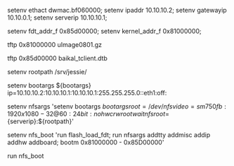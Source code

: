 setenv ethact dwmac.bf060000; setenv ipaddr 10.10.10.2; setenv gatewayip 10.10.0.1; setenv serverip 10.10.10.1;

setenv fdt_addr_f 0x85d00000; setenv kernel_addr_f 0x81000000;

tftp 0x81000000 uImage0801.gz

tftp 0x85d00000 baikal_tclient.dtb

setenv rootpath /srv/jessie/

setenv bootargs ${bootargs} ip=10.10.10.2:10.10.10.1:10.10.10.1:255.255.255.0::eth1:off:

setenv nfsargs 'setenv bootargs ${bootargs} root=/dev/nfs video=sm750fb:1920x1080-32@60:24bit:nohwc rw rootwait nfsroot=${serverip}:${rootpath}'

setenv nfs_boot 'run flash_load_fdt; run nfsargs addtty addmisc addip addhw addboard; bootm 0x81000000 - 0x85D00000'

run nfs_boot

